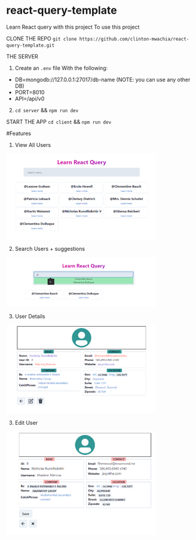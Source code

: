 # react-query-template
Learn React query with this project
To use this project

CLONE THE REPO
`git clone https://github.com/clinton-mwachia/react-query-template.git`

THE SERVER
1. Create an `.env` file With the following:
 - DB=mongodb://127.0.0.1:27017/db-name (NOTE: you can use any other DB)
 - PORT=8010
 - API=/api/v0
2. `cd server` && `npm run dev`

START THE APP
`cd client` && `npm run dev`

#Features
1. View All Users
<img src="/src/assets/learn-react-query.png" width="400">

2. Search Users + suggestions
<img src="/src/assets/learn-react-query-search.png" width="400">

3. User Details
<img src="/src/assets/user-detail.png" width="400">

3. Edit User
<img src="/src/assets/edit-user.png" width="400">
